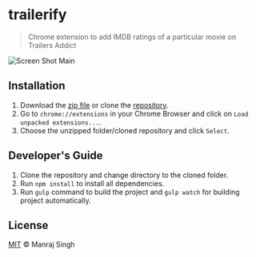 # trailerify
> Chrome extension to add IMDB ratings of a particular movie on Trailers Addict


![Screen Shot Main](https://raw.githubusercontent.com/ManrajGrover/trailerify/master/screenshots/screen_shot_main.png)

## Installation

1. Download the [zip file](https://github.com/ManrajGrover/trailerify/archive/master.zip) or clone the [repository](https://github.com/ManrajGrover/trailerify).
2. Go to `chrome://extensions` in your Chrome Browser and click on `Load unpacked extensions...`.
3. Choose the unzipped folder/cloned repository and click `Select`.

## Developer's Guide

1. Clone the repository and change directory to the cloned folder.
2. Run `npm install` to install all dependencies.
3. Run `gulp` command to build the project and `gulp watch` for building project automatically.

## License
[MIT](https://github.com/ManrajGrover/trailerify/blob/master/LICENSE.md) © Manraj Singh
